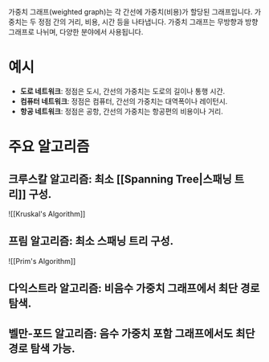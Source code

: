 가중치 그래프(weighted graph)는 각 간선에 가중치(비용)가 할당된 그래프입니다. 가중치는 두 정점 간의 거리, 비용, 시간 등을 나타냅니다. 가중치 그래프는 무방향과 방향 그래프로 나뉘며, 다양한 분야에서 사용됩니다.
# 예시
- **도로 네트워크**: 정점은 도시, 간선의 가중치는 도로의 길이나 통행 시간.
- **컴퓨터 네트워크**: 정점은 컴퓨터, 간선의 가중치는 대역폭이나 레이턴시.
- **항공 네트워크**: 정점은 공항, 간선의 가중치는 항공편의 비용이나 거리.
# 주요 알고리즘
## **크루스칼 알고리즘**: 최소 [[Spanning Tree|스패닝 트리]] 구성.
![[Kruskal's Algorithm]]
## **프림 알고리즘**: 최소 스패닝 트리 구성.
![[Prim's Algorithm]]
## **다익스트라 알고리즘**: 비음수 가중치 그래프에서 최단 경로 탐색.
## **벨만-포드 알고리즘**: 음수 가중치 포함 그래프에서도 최단 경로 탐색 가능.